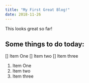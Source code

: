 ```yaml
---
title: "My First Great Blog!"
date: 2018-11-26
---
```


This looks great so far!

## Some things to do today:
[] Item One
[] Item two
[] Item three

1. Item One
2. Item two
3. Item three
